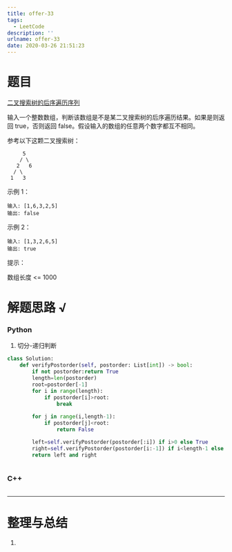 ```yaml
---
title: offer-33
tags:
  - LeetCode
description: ''
urlname: offer-33
date: 2020-03-26 21:51:23
---
```


# 题目

[二叉搜索树的后序遍历序列](https://leetcode-cn.com/problems/er-cha-sou-suo-shu-de-hou-xu-bian-li-xu-lie-lcof/)

输入一个整数数组，判断该数组是不是某二叉搜索树的后序遍历结果。如果是则返回 true，否则返回 false。假设输入的数组的任意两个数字都互不相同。 

参考以下这颗二叉搜索树：

```
     5
    / \
   2   6
  / \
 1   3
```

示例 1：

```
输入: [1,6,3,2,5]
输出: false
```


示例 2：

```
输入: [1,3,2,6,5]
输出: true
```


提示：

数组长度 <= 1000



# 解题思路 √

### Python

1. 切分-递归判断

```python
class Solution:
    def verifyPostorder(self, postorder: List[int]) -> bool:
        if not postorder:return True
        length=len(postorder)
        root=postorder[-1]
        for i in range(length):
            if postorder[i]>root:
                break
            
        for j in range(i,length-1):
            if postorder[j]<root:
                return False

        left=self.verifyPostorder(postorder[:i]) if i>0 else True
        right=self.verifyPostorder(postorder[i:-1]) if i<length-1 else True
        return left and right
```


```python

```



### C++

```cpp

```

---



# 整理与总结

1. 

